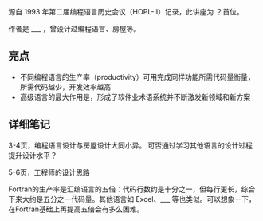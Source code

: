 源自 1993 年第二届编程语言历史会议（HOPL-II）记录，此讲座为 ？首位。

作者是 ___ ，曾设计过编程语言、房屋等。

## 亮点

- 不同编程语言的生产率（productivity）可用完成同样功能所需代码量衡量，所需代码越少，开发效率越高
- 高级语言的最大作用是，形成了软件业术语系统并不断激发新领域和新方案

## 详细笔记

3-4页，编程语言设计与房屋设计大同小异。
可否通过学习其他语言的设计过程提升设计水平？

5-6页，工程师的设计思路

Fortran的生产率是汇编语言的五倍：代码行数约是十分之一，但每行更长，综合下来大约是五分之一代码量。其他语言如 Excel、___ 等也类似。可以想象一下，在Fortran基础上再提高五倍会有多么困难。


